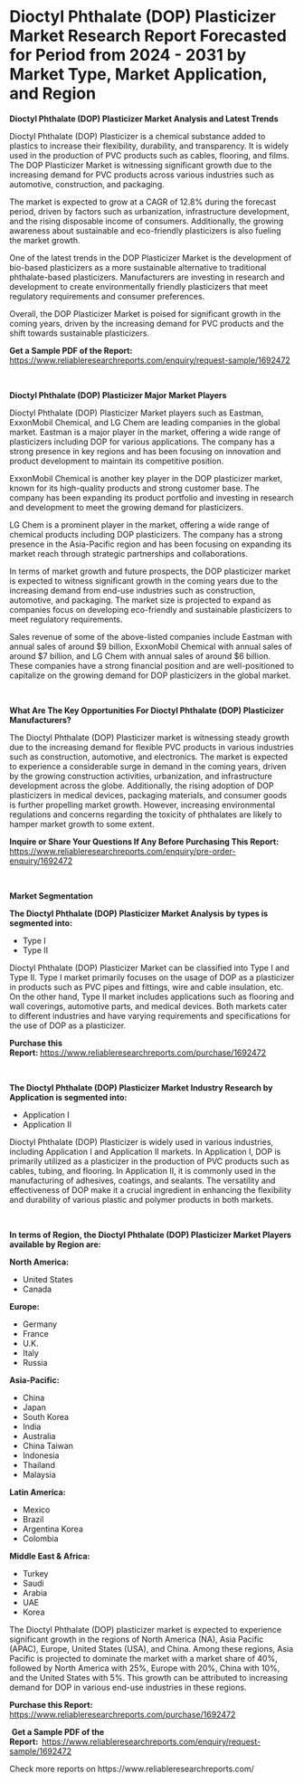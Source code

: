 <p><h1>Dioctyl Phthalate (DOP) Plasticizer Market Research Report Forecasted for Period from 2024 -  2031 by Market Type, Market Application, and Region</h1></p><p><strong>Dioctyl Phthalate (DOP) Plasticizer Market Analysis and Latest Trends</strong></p>
<p><p>Dioctyl Phthalate (DOP) Plasticizer is a chemical substance added to plastics to increase their flexibility, durability, and transparency. It is widely used in the production of PVC products such as cables, flooring, and films. The DOP Plasticizer Market is witnessing significant growth due to the increasing demand for PVC products across various industries such as automotive, construction, and packaging.</p><p>The market is expected to grow at a CAGR of 12.8% during the forecast period, driven by factors such as urbanization, infrastructure development, and the rising disposable income of consumers. Additionally, the growing awareness about sustainable and eco-friendly plasticizers is also fueling the market growth.</p><p>One of the latest trends in the DOP Plasticizer Market is the development of bio-based plasticizers as a more sustainable alternative to traditional phthalate-based plasticizers. Manufacturers are investing in research and development to create environmentally friendly plasticizers that meet regulatory requirements and consumer preferences.</p><p>Overall, the DOP Plasticizer Market is poised for significant growth in the coming years, driven by the increasing demand for PVC products and the shift towards sustainable plasticizers.</p></p>
<p><strong>Get a Sample PDF of the Report:&nbsp;</strong> <a href="https://www.reliableresearchreports.com/enquiry/request-sample/1692472">https://www.reliableresearchreports.com/enquiry/request-sample/1692472</a></p>
<p>&nbsp;</p>
<p><strong>Dioctyl Phthalate (DOP) Plasticizer Major Market Players</strong></p>
<p><p>Dioctyl Phthalate (DOP) Plasticizer Market players such as Eastman, ExxonMobil Chemical, and LG Chem are leading companies in the global market. Eastman is a major player in the market, offering a wide range of plasticizers including DOP for various applications. The company has a strong presence in key regions and has been focusing on innovation and product development to maintain its competitive position.</p><p>ExxonMobil Chemical is another key player in the DOP plasticizer market, known for its high-quality products and strong customer base. The company has been expanding its product portfolio and investing in research and development to meet the growing demand for plasticizers.</p><p>LG Chem is a prominent player in the market, offering a wide range of chemical products including DOP plasticizers. The company has a strong presence in the Asia-Pacific region and has been focusing on expanding its market reach through strategic partnerships and collaborations.</p><p>In terms of market growth and future prospects, the DOP plasticizer market is expected to witness significant growth in the coming years due to the increasing demand from end-use industries such as construction, automotive, and packaging. The market size is projected to expand as companies focus on developing eco-friendly and sustainable plasticizers to meet regulatory requirements.</p><p>Sales revenue of some of the above-listed companies include Eastman with annual sales of around $9 billion, ExxonMobil Chemical with annual sales of around $7 billion, and LG Chem with annual sales of around $6 billion. These companies have a strong financial position and are well-positioned to capitalize on the growing demand for DOP plasticizers in the global market.</p></p>
<p>&nbsp;</p>
<p><strong>What Are The Key Opportunities For Dioctyl Phthalate (DOP) Plasticizer Manufacturers?</strong></p>
<p><p>The Dioctyl Phthalate (DOP) Plasticizer market is witnessing steady growth due to the increasing demand for flexible PVC products in various industries such as construction, automotive, and electronics. The market is expected to experience a considerable surge in demand in the coming years, driven by the growing construction activities, urbanization, and infrastructure development across the globe. Additionally, the rising adoption of DOP plasticizers in medical devices, packaging materials, and consumer goods is further propelling market growth. However, increasing environmental regulations and concerns regarding the toxicity of phthalates are likely to hamper market growth to some extent.</p></p>
<p><strong>Inquire or Share Your Questions If Any Before Purchasing This Report:</strong> <a href="https://www.reliableresearchreports.com/enquiry/pre-order-enquiry/1692472">https://www.reliableresearchreports.com/enquiry/pre-order-enquiry/1692472</a></p>
<p>&nbsp;</p>
<p><strong>Market Segmentation</strong></p>
<p><strong>The Dioctyl Phthalate (DOP) Plasticizer Market Analysis by types is segmented into:</strong></p>
<p><ul><li>Type I</li><li>Type II</li></ul></p>
<p><p>Dioctyl Phthalate (DOP) Plasticizer Market can be classified into Type I and Type II. Type I market primarily focuses on the usage of DOP as a plasticizer in products such as PVC pipes and fittings, wire and cable insulation, etc. On the other hand, Type II market includes applications such as flooring and wall coverings, automotive parts, and medical devices. Both markets cater to different industries and have varying requirements and specifications for the use of DOP as a plasticizer.</p></p>
<p><strong>Purchase this Report:&nbsp;</strong><a href="https://www.reliableresearchreports.com/purchase/1692472">https://www.reliableresearchreports.com/purchase/1692472</a></p>
<p>&nbsp;</p>
<p><strong>The Dioctyl Phthalate (DOP) Plasticizer Market Industry Research by Application is segmented into:</strong></p>
<p><ul><li>Application I</li><li>Application II</li></ul></p>
<p><p>Dioctyl Phthalate (DOP) Plasticizer is widely used in various industries, including Application I and Application II markets. In Application I, DOP is primarily utilized as a plasticizer in the production of PVC products such as cables, tubing, and flooring. In Application II, it is commonly used in the manufacturing of adhesives, coatings, and sealants. The versatility and effectiveness of DOP make it a crucial ingredient in enhancing the flexibility and durability of various plastic and polymer products in both markets.</p></p>
<p>&nbsp;</p>
<p><strong>In terms of Region, the Dioctyl Phthalate (DOP) Plasticizer Market Players available by Region are:</strong></p>
<p>
    <p> <strong> North America: </strong>
        <ul>
            <li>United States</li>
            <li>Canada</li>
        </ul>
        </p> 
    <p> <strong> Europe: </strong>
        <ul>
            <li>Germany</li>
            <li>France</li>
            <li>U.K.</li>
            <li>Italy</li>
            <li>Russia</li>
        </ul>
        </p> 
    <p> <strong> Asia-Pacific: </strong>
        <ul>
            <li>China</li>
            <li>Japan</li>
            <li>South Korea</li>
            <li>India</li>
            <li>Australia</li>
            <li>China Taiwan</li>
            <li>Indonesia</li>
            <li>Thailand</li>
            <li>Malaysia</li>
        </ul>
        </p> 
    <p> <strong> Latin America: </strong>
        <ul>
            <li>Mexico</li>
            <li>Brazil</li>
            <li>Argentina Korea</li>
            <li>Colombia</li>
        </ul>
        </p> 
    <p> <strong> Middle East & Africa: </strong>
        <ul>
            <li>Turkey</li>
            <li>Saudi</li>
            <li>Arabia</li>
            <li>UAE</li>
            <li>Korea</li>
        </ul>
    </p>
    </p>
<p><p>The Dioctyl Phthalate (DOP) plasticizer market is expected to experience significant growth in the regions of North America (NA), Asia Pacific (APAC), Europe, United States (USA), and China. Among these regions, Asia Pacific is projected to dominate the market with a market share of 40%, followed by North America with 25%, Europe with 20%, China with 10%, and the United States with 5%. This growth can be attributed to increasing demand for DOP in various end-use industries in these regions.</p></p>
<p><strong>Purchase this Report: </strong><a href="https://www.reliableresearchreports.com/purchase/1692472">https://www.reliableresearchreports.com/purchase/1692472</a></p>
<p>&nbsp;<strong>Get a Sample PDF of the Report:&nbsp;&nbsp;</strong><a href="https://www.reliableresearchreports.com/enquiry/request-sample/1692472">https://www.reliableresearchreports.com/enquiry/request-sample/1692472</a></p>
<p><strong></strong></p>
<p>Check more reports on https://www.reliableresearchreports.com/</p>